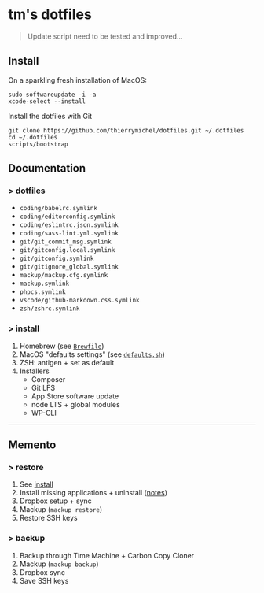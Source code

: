 # tm's dotfiles

> Update script need to be tested and improved…

## Install

On a sparkling fresh installation of MacOS:

```
sudo softwareupdate -i -a
xcode-select --install
```

Install the dotfiles with Git

```
git clone https://github.com/thierrymichel/dotfiles.git ~/.dotfiles
cd ~/.dotfiles
scripts/bootstrap
```

## Documentation

### > dotfiles

- `coding/babelrc.symlink`
- `coding/editorconfig.symlink`
- `coding/eslintrc.json.symlink`
- `coding/sass-lint.yml.symlink`
- `git/git_commit_msg.symlink`
- `git/gitconfig.local.symlink`
- `git/gitconfig.symlink`
- `git/gitignore_global.symlink`
- `mackup/mackup.cfg.symlink`
- `mackup.symlink`
- `phpcs.symlink`
- `vscode/github-markdown.css.symlink`
- `zsh/zshrc.symlink`

### > install

1. Homebrew (see [`Brewfile`](Brewfile]))
2. MacOS "defaults settings" (see [`defaults.sh`](macos/defaults.sh]))
3. ZSH: antigen + set as default
4. Installers
    - Composer
    - Git LFS
    - App Store software update
    - node LTS + global modules
    - WP-CLI

---

## Memento

### > restore

1. See [install](#install)
2. Install missing applications + uninstall ([notes](NOTES.md))
3. Dropbox setup + sync
4. Mackup (`mackup restore`)
5. Restore SSH keys

### > backup

1. Backup through Time Machine + Carbon Copy Cloner
2. Mackup (`mackup backup`)
3. Dropbox sync
4. Save SSH keys

